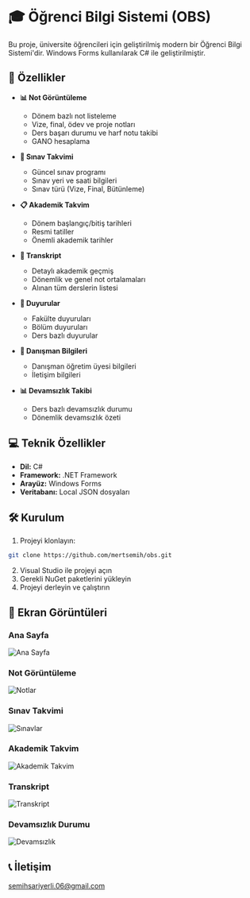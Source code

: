 # 🎓 Öğrenci Bilgi Sistemi (OBS)

Bu proje, üniversite öğrencileri için geliştirilmiş modern bir Öğrenci Bilgi Sistemi'dir. Windows Forms kullanılarak C# ile geliştirilmiştir.

## 🚀 Özellikler

- **📊 Not Görüntüleme**
  - Dönem bazlı not listeleme
  - Vize, final, ödev ve proje notları
  - Ders başarı durumu ve harf notu takibi
  - GANO hesaplama

- **📅 Sınav Takvimi**
  - Güncel sınav programı
  - Sınav yeri ve saati bilgileri
  - Sınav türü (Vize, Final, Bütünleme)

- **📋 Akademik Takvim**
  - Dönem başlangıç/bitiş tarihleri
  - Resmi tatiller
  - Önemli akademik tarihler

- **📝 Transkript**
  - Detaylı akademik geçmiş
  - Dönemlik ve genel not ortalamaları
  - Alınan tüm derslerin listesi

- **🔔 Duyurular**
  - Fakülte duyuruları
  - Bölüm duyuruları
  - Ders bazlı duyurular

- **👥 Danışman Bilgileri**
  - Danışman öğretim üyesi bilgileri
  - İletişim bilgileri

- **📊 Devamsızlık Takibi**
  - Ders bazlı devamsızlık durumu
  - Dönemlik devamsızlık özeti

## 💻 Teknik Özellikler

- **Dil:** C#
- **Framework:** .NET Framework
- **Arayüz:** Windows Forms
- **Veritabanı:** Local JSON dosyaları

## 🛠️ Kurulum

1. Projeyi klonlayın:
```bash
git clone https://github.com/mertsemih/obs.git
```

2. Visual Studio ile projeyi açın
3. Gerekli NuGet paketlerini yükleyin
4. Projeyi derleyin ve çalıştırın

## 📸 Ekran Görüntüleri

### Ana Sayfa
![Ana Sayfa](screenshots/ana-sayfa.png)

### Not Görüntüleme
![Notlar](screenshots/notlar.png)

### Sınav Takvimi
![Sınavlar](screenshots/sinavlar.png)

### Akademik Takvim
![Akademik Takvim](screenshots/akademik-takvim.png)

### Transkript
![Transkript](screenshots/transkript.png)

### Devamsızlık Durumu
![Devamsızlık](screenshots/devamsizlik.png)

## 📞 İletişim
semihsariyerli.06@gmail.com
